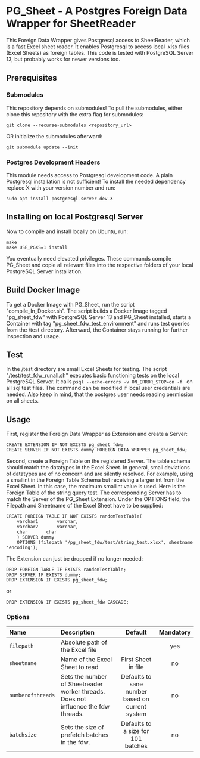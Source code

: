 # PG_Sheet - A Postgres Foreign Data Wrapper for SheetReader

This Foreign Data Wrapper gives Postgresql access to SheetReader, which is a fast Excel sheet reader. It enables Postgresql to access local .xlsx files (Excel Sheets) as foreign tables. This code is tested with PostgreSQL Server 13, but probably works for newer versions too.

## Prerequisites

### Submodules

This repository depends on submodules! To pull the submodules, either clone this repository with the extra flag for submodules:
```
git clone --recurse-submodules <repository_url>
```
OR initialize the submodules afterward:
```
git submodule update --init
```

### Postgres Development Headers

This module needs access to Postgresql development code. A plain Postgresql installation is not sufficient! To install the needed dependency replace X with your version number and run:
```
sudo apt install postgresql-server-dev-X
```

## Installing on local Postgresql Server

Now to compile and install locally on Ubuntu, run:
```
make
make USE_PGXS=1 install
```
You eventually need elevated privileges.
These commands compile PG_Sheet and copie all relevant files into the respective folders of your local PostgreSQL Server installation.

## Build Docker Image

To get a Docker Image with PG_Sheet, run the script "compile_In_Docker.sh". The script builds a Docker Image tagged "pg_sheet_fdw" with PostgreSQL Server 13 and PG_Sheet installed, starts a Container with tag "pg_sheet_fdw_test_environment" and runs test queries from the /test directory. Afterward, the Container stays running for further inspection and usage.

## Test

In the /test directory are small Excel Sheets for testing. The script "/test/test_fdw_runall.sh" executes basic functioning tests on the local PostgreSQL Server. It calls `psql --echo-errors -v ON_ERROR_STOP=on -f ` on all sql test files. The command can be modified if local user credentials are needed. Also keep in mind, that the postgres user needs reading permission on all sheets.

## Usage

First, register the Foreign Data Wrapper as Extension and create a Server:
```
CREATE EXTENSION IF NOT EXISTS pg_sheet_fdw;
CREATE SERVER IF NOT EXISTS dummy FOREIGN DATA WRAPPER pg_sheet_fdw;
```
Second, create a Foreign Table on the registered Server. The table schema should match the datatypes in the Excel Sheet. In general, small deviations of datatypes are of no concern and are silently resolved. For example, using a smallint in the Foreign Table Schema but receiving a larger int from the Excel Sheet. In this case, the maximum smallint value is used.
Here is the Foreign Table of the string query test. The corresponding Server has to match the Server of the PG_Sheet Extension. Under the OPTIONS field, the Filepath and Sheetname of the Excel Sheet have to be supplied: 
```
CREATE FOREIGN TABLE IF NOT EXISTS randomTestTable(
    varchar1       varchar,
    varchar2       varchar,
    char       char
    ) SERVER dummy
    OPTIONS (filepath '/pg_sheet_fdw/test/string_test.xlsx', sheetname 'encoding');
```
The Extension can just be dropped if no longer needed:
```
DROP FOREIGN TABLE IF EXISTS randomTestTable;
DROP SERVER IF EXISTS dummy;
DROP EXTENSION IF EXISTS pg_sheet_fdw;
```
or
```
DROP EXTENSION IF EXISTS pg_sheet_fdw CASCADE;
```

### Options

| Name        | Description                                                                        |                     Default                     | Mandatory |
|:------------|:-----------------------------------------------------------------------------------|:-----------------------------------------------:|:---------:|
| `filepath`  | Absolute path of the Excel file                                                    |                                                 |    yes    |
| `sheetname` | Name of the Excel Sheet to read                                                    |               First Sheet in file               |    no     |
| `numberofthreads`          | Sets the number of Sheetreader worker threads. Does not influence the fdw threads. | Defaults to sane number based on current system |    no     |
| `batchsize`          | Sets the size of prefetch batches in the fdw.                                      |       Defaults to a size for 101 batches        |    no     |